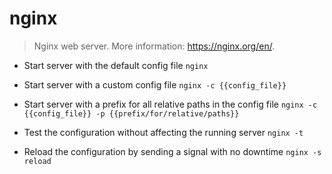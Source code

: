 # nginx
> Nginx web server.
> More information: <https://nginx.org/en/>.

- Start server with the default config file
`nginx`

- Start server with a custom config file
`nginx -c {{config_file}}`

- Start server with a prefix for all relative paths in the config file
`nginx -c {{config_file}} -p {{prefix/for/relative/paths}}`

- Test the configuration without affecting the running server
`nginx -t`

- Reload the configuration by sending a signal with no downtime
`nginx -s reload`
